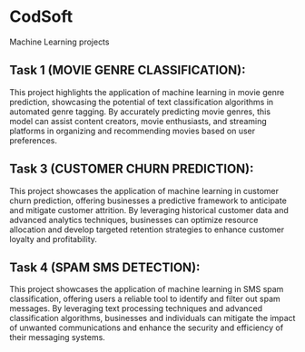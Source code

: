 # CodSoft 
Machine Learning projects 
## Task 1 (MOVIE GENRE CLASSIFICATION):
This project highlights the application of machine learning in movie genre prediction, showcasing the potential of text classification algorithms in automated genre tagging. By accurately predicting movie genres, this model can assist content creators, movie enthusiasts, and streaming platforms in organizing and recommending movies based on user preferences. 
## Task 3 (CUSTOMER CHURN PREDICTION):
This project showcases the application of machine learning in customer churn prediction, offering businesses a predictive framework to anticipate and mitigate customer attrition. By leveraging historical customer data and advanced analytics techniques, businesses can optimize resource allocation and develop targeted retention strategies to enhance customer loyalty and profitability.
## Task 4 (SPAM SMS DETECTION):
This project showcases the application of machine learning in SMS spam classification, offering users a reliable tool to identify and filter out spam messages. By leveraging text processing techniques and advanced classification algorithms, businesses and individuals can mitigate the impact of unwanted communications and enhance the security and efficiency of their messaging systems.

